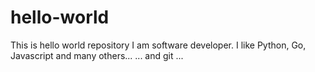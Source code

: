 # hello-world
This is hello world repository
I am software developer. I like Python, Go, Javascript and many others...
... and git ...
